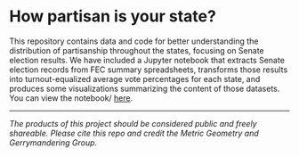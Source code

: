 # How partisan is your state?

This repository contains data and code for better understanding the distribution
of partisanship throughout the states, focusing on Senate election results. We
have included a Jupyter notebook that extracts Senate election records from FEC
summary spreadsheets, transforms those results into turnout-equalized average vote
percentages for each state, and produces some visualizations summarizing the content
of those datasets. You can view the notebook/ [here](https://nbviewer.jupyter.org/github/gerrymandr/turnout-equalized-senate/blob/master/AllFiftyStates.ipynb).

---

_The products of this project should be considered public and freely shareable. Please cite this repo and credit the Metric Geometry and Gerrymandering Group._
